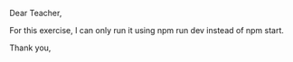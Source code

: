 Dear Teacher,

For this exercise, I can only run it using npm run dev instead of npm start.

Thank you,
